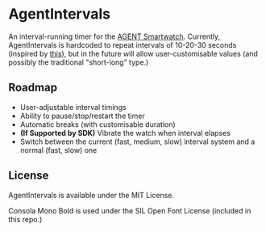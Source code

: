 AgentIntervals
==============

An interval-running timer for the [AGENT Smartwatch](http://www.agentwatches.com). Currently, AgentIntervals is hardcoded to repeat intervals of 10-20-30 seconds (inspired by [this](http://lifehacker.com/5915428/the-10+20+30-running-concept-can-increase-performance-in-less-time)), but in the future will allow user-customisable values (and possibly the traditional "short-long" type.)

## Roadmap
* User-adjustable interval timings
* Ability to pause/stop/restart the timer
* Automatic breaks (with customisable duration)
* **(If Supported by SDK)** Vibrate the watch when interval elapses
* Switch between the current (fast, medium, slow) interval system and a normal (fast, slow) one

## License
AgentIntervals is available under the MIT License.

Consola Mono Bold is used under the SIL Open Font License (included in this repo.)